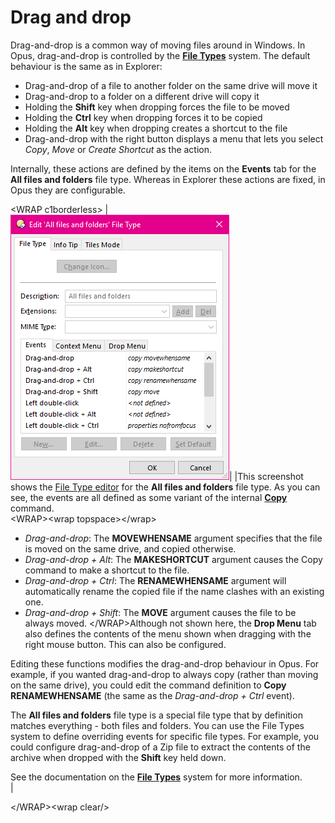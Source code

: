 # Drag and drop

Drag-and-drop is a common way of moving files around in Windows. In Opus, drag-and-drop is controlled by the **[File Types](/Manual/file_types/RAEDME.md)** system. The default behaviour is the same as in Explorer:

- Drag-and-drop of a file to another folder on the same drive will move it
- Drag-and-drop to a folder on a different drive will copy it
- Holding the **Shift** key when dropping forces the file to be moved
- Holding the **Ctrl** key when dropping forces it to be copied
- Holding the **Alt** key when dropping creates a shortcut to the file
- Drag-and-drop with the right button displays a menu that lets you select *Copy*, *Move* or *Create Shortcut* as the action.

Internally, these actions are defined by the items on the **Events** tab for the **All files and folders** file type. Whereas in Explorer these actions are fixed, in Opus they are configurable.

\<WRAP c1borderless\> \|![](/Manual/images/media/default_draganddrop.png)\| \|This screenshot shows the [File Type editor](/Manual/file_types/filetype_editor/RAEDME.md) for the **All files and folders** file type. As you can see, the events are all defined as some variant of the internal **[Copy](/Manual/reference/command_reference/internal_commands/copy.md)** command.  
\<WRAP\>\<wrap topspace\>\</wrap\>

- *Drag-and-drop*: The **MOVEWHENSAME** argument specifies that the file is moved on the same drive, and copied otherwise.
- *Drag-and-drop + Alt*: The **MAKESHORTCUT** argument causes the Copy command to make a shortcut to the file.
- *Drag-and-drop + Ctrl*: The **RENAMEWHENSAME** argument will automatically rename the copied file if the name clashes with an existing one.
- *Drag-and-drop + Shift*: The **MOVE** argument causes the file to be always moved. \</WRAP\>Although not shown here, the **Drop Menu** tab also defines the contents of the menu shown when dragging with the right mouse button. This can also be configured.

Editing these functions modifies the drag-and-drop behaviour in Opus. For example, if you wanted drag-and-drop to always copy (rather than moving on the same drive), you could edit the command definition to **Copy RENAMEWHENSAME** (the same as the *Drag-and-drop + Ctrl* event).

The **All files and folders** file type is a special file type that by definition matches everything - both files and folders. You can use the File Types system to define overriding events for specific file types. For example, you could configure drag-and-drop of a Zip file to extract the contents of the archive when dropped with the **Shift** key held down.

See the documentation on the **[File Types](/Manual/file_types/RAEDME.md)** system for more information.  
\|

\</WRAP\>\<wrap clear/\>
